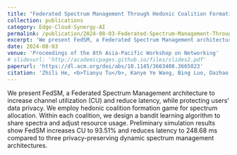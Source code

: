 ```yaml
---
title: "Federated Spectrum Management Through Hedonic Coalition Formation"
collection: publications
category: Edge-Cloud-Synergy-AI
permalink: /publication/2024-08-03-Federated-Spectrum-Management-Through-Hedonic-Coalition-Formation
excerpt: 'We present FedSM, a Federated Spectrum Management architecture to increase channel utilization (CU) and reduce latency, while protecting users’ data privacy.'
date: 2024-08-03
venue: 'Proceedings of the 8th Asia-Pacific Workshop on Networking'
# slidesurl: 'http://academicpages.github.io/files/slides2.pdf'
paperurl: 'https://dl.acm.org/doi/abs/10.1145/3663408.3665823'
citation: 'Zhili He, <b>Tianyu Tu</b>, Kanye Ye Wang, Bing Luo, Dazhao Cheng, Chuang Hu. (2024, August). Federated Spectrum Management Through Hedonic Coalition Formation. In Proceedings of the 8th Asia-Pacific Workshop on Networking (pp. 217-218).'
---
```


We present FedSM, a Federated Spectrum Management architecture to increase channel utilization (CU) and reduce latency, while protecting users’ data privacy. We employ hedonic coalition formation game for spectrum allocation. Within each coalition, we design a bandit learning algorithm to share spectra and adjust resource usage. Preliminary simulation results show FedSM increases CU to 93.51% and reduces latency to 248.68 ms compared to three privacy-preserving dynamic spectrum management architectures.